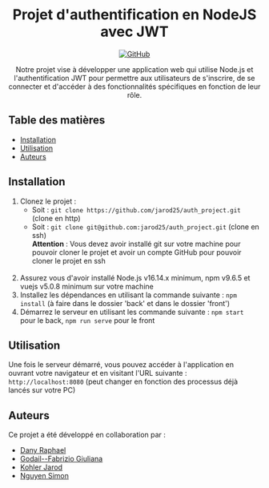 <h1 align="center">Projet d'authentification en NodeJS avec JWT</h1>

<p align="center">
  <a href="https://github.com/jarod25/auth_project">
    <img alt="GitHub" src="https://img.shields.io/badge/GitHub-jarod25%2Fauth_project-blue?style=flat-square&logo=github">
  </a>
</p>

<p align="center">Notre projet vise à développer une application web qui utilise Node.js et l'authentification JWT pour permettre aux utilisateurs de s'inscrire, de se connecter et d'accéder à des fonctionnalités spécifiques en fonction de leur rôle.</p>

## Table des matières

- [Installation](#installation)
- [Utilisation](#utilisation)
- [Auteurs](#auteurs)

## Installation

1. Clonez le projet :
   - Soit : `git clone https://github.com/jarod25/auth_project.git` (clone en http)
   - Soit : `git clone git@github.com:jarod25/auth_project.git` (clone en ssh)
   <br>**Attention** : Vous devez avoir installé git sur votre machine pour pouvoir cloner le projet et avoir un compte GitHub pour pouvoir cloner le projet en ssh
   <br><br>
2. Assurez vous d'avoir installé Node.js v16.14.x minimum, npm v9.6.5 et vuejs v5.0.8 minimum sur votre machine
3. Installez les dépendances en utilisant la commande suivante : `npm install` (à faire dans le dossier 'back' et dans le dossier 'front')
4. Démarrez le serveur en utilisant les commande suivante : `npm start` pour le back, `npm run serve` pour le front

## Utilisation

Une fois le serveur démarré, vous pouvez accéder à l'application en ouvrant votre navigateur et en visitant l'URL suivante :<br> `http://localhost:8080` (peut changer en fonction des processus déjà lancés sur votre PC)

## Auteurs

Ce projet a été développé en collaboration par :
- [Dany Raphael](https://github.com/Rdany-iut90)
- [Godail--Fabrizio Giuliana](https://github.com/giuliana-fabrizio)
- [Kohler Jarod](https://github.com/jarod25)
- [Nguyen Simon](https://github.com/Snguyen70)
